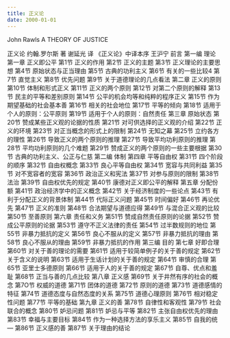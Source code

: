 ```yaml
---
title: 正义论
date: 2000-01-01
---
```


John Rawls
A THEORY OF JUSTICE
 
正义论
约翰.罗尔斯 著
谢延光 译
《正义论》中译本序   王沪宁
前言
                第一编 理论
第一章  正义即公平
第1节 正义的作用
    第2节 正义的主题
    第3节 正义理论的主要思想
    第4节 原始状态与正当理由
    第5节 古典的功利主义
    第6节 有关的一些比较4
    第7节 直觉主义
    第8节 优先问题
    第9节 关于道德理论的几点看法
第二章  正义的原则
   第10节 体制和形式正义
   第11节 正义的两个原则
   第12节 对第二个原则的解释
   第13节 民主的平等和差别原则
   第14节 公平的机会均等和纯粹的程序正义
   第15节 作为期望基础的社会基本善
   第16节 相关的社会地位
   第17节 平等的倾向
   第18节 适用于个人的原则：公平原则
   第19节 适用于个人的原则：自然责任
第三章   原始状态
   第20节 赞成某些正义观的论据的性质
   第21节 对可供选择的正义观的介绍
   第22节 正义的环境
   第23节 对正当概念的形式上的限制
   第24节 无知之幕
   第25节 立约各方的理性
   第26节 导致正义的两个原则的推理
   第27节 导致平均功利原则的推理
   第28节 平均功利原则的几个难题
   第29节 赞成正义的两个原则的一些主要根据
   第30节 古典的功利主义、公正与仁慈
            第二编 体制
第四章   平等自由权
   第31节 四个阶段的顺序
   第32节 自由权概念
   第33节 良心平等自由权
   第34节 宽容与共同利益
   第35节 对不宽容者的宽容
   第36节 政治正义和宪法
   第37节 对参与原则的限制
   第38节 法治
   第39节 自由权优先的规定
   第40节 康德对正义即公平的解释
第五章   分配份额
   第41节 政治经济学中的正义概念
   第42节 关于经济制度的一些论点
   第43节 有利于分配正义的背景体制
   第44节 代际正义问题
   第45节 时间偏好
   第46节 再论优先
   第47节 正义的准则
   第48节 合法期望与道德应得
   第49节 与混合正义观的比较
   第50节 至善原则
第六章   责任和义务
 第51节 赞成自然责任原则的论据
 第52节 赞成公平原则的论据
   第53节 遵守不正义法律的责任
   第54节 过半数规则的地位
   第55节 非暴力抵抗的定义
   第56节 良心不服从的定义
   第57节 非暴力抵抗的理由
   第58节 良心不服从的理由
   第59节 非暴力抵抗的作用
                    第三编 目的
第七章   好即合理
   第60节 对关于善的理论的需要
   第61节 适用于较简单例子的关于善的规定
   第62节 关于含义的说明
   第63节 适用于生话计划的关于善的规定
   第64节 审慎的合理
   第65节 亚里士多德原则
   第66节 适用于人的关于善的规定
   第67节 自尊、优点和羞耻
   第68节 正当与善的几点比较
第八章   正义感
   第69节 关于井然有序的社会的概念
   第7O节 权威的道德
   第71节 团体的道德
   第72节 原则的道德
   第73节 道德感情的特征
   第74节 道德态度与自然态度的关系
   第75节 道德心理原则
   第76节 相对稳定性问题
   第77节 平等的基础
第九章   正义的善
   第78节 自律性和客观性
   第79节 社会联合的概念
   第80节 妒忌问题
   第81节 妒忌与平等
   第82节 主张自由权优先的理由
   第83节 幸福与主要目标
   第84节 作为一种选择方法的享乐主义
   第85节 自我的统—
   第86节 正义感的善
   第87节 关于理由的结论

